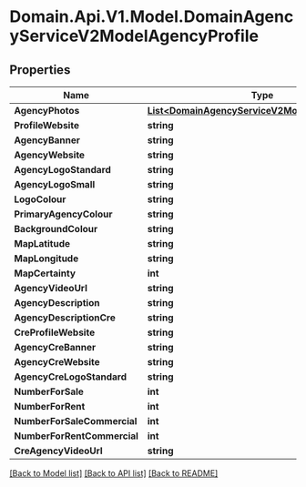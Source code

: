 # Domain.Api.V1.Model.DomainAgencyServiceV2ModelAgencyProfile
## Properties

Name | Type | Description | Notes
------------ | ------------- | ------------- | -------------
**AgencyPhotos** | [**List&lt;DomainAgencyServiceV2ModelAgencyPhoto&gt;**](DomainAgencyServiceV2ModelAgencyPhoto.md) |  | [optional] 
**ProfileWebsite** | **string** |  | [optional] 
**AgencyBanner** | **string** |  | [optional] 
**AgencyWebsite** | **string** |  | [optional] 
**AgencyLogoStandard** | **string** |  | [optional] 
**AgencyLogoSmall** | **string** |  | [optional] 
**LogoColour** | **string** |  | [optional] 
**PrimaryAgencyColour** | **string** |  | [optional] 
**BackgroundColour** | **string** |  | [optional] 
**MapLatitude** | **string** |  | [optional] 
**MapLongitude** | **string** |  | [optional] 
**MapCertainty** | **int** |  | [optional] 
**AgencyVideoUrl** | **string** |  | [optional] 
**AgencyDescription** | **string** |  | [optional] 
**AgencyDescriptionCre** | **string** |  | [optional] 
**CreProfileWebsite** | **string** |  | [optional] 
**AgencyCreBanner** | **string** |  | [optional] 
**AgencyCreWebsite** | **string** |  | [optional] 
**AgencyCreLogoStandard** | **string** |  | [optional] 
**NumberForSale** | **int** |  | [optional] 
**NumberForRent** | **int** |  | [optional] 
**NumberForSaleCommercial** | **int** |  | [optional] 
**NumberForRentCommercial** | **int** |  | [optional] 
**CreAgencyVideoUrl** | **string** |  | [optional] 

[[Back to Model list]](../README.md#documentation-for-models) [[Back to API list]](../README.md#documentation-for-api-endpoints) [[Back to README]](../README.md)

